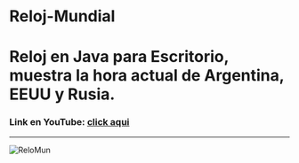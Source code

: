 # Reloj-Mundial
<h1>Reloj en Java para Escritorio, muestra la hora actual de Argentina, EEUU y Rusia.</h1>
<h3>Link en YouTube: <a href="https://www.youtube.com/watch?v=l3P27voJUhk" target="_blanck">click aqui</a></h3> 
<hr>
<img src="https://i.ytimg.com/vi/BGqfXJAOgQ4/maxresdefault.jpg" alt="ReloMun">
